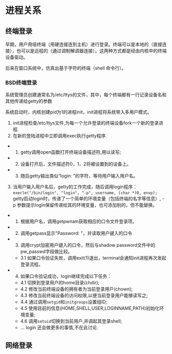 进程关系
===

终端登录
---

早期，用户用哑终端（用硬连接连到主机）进行登录。终端可以是本地的（直接连接），也可以是远程的（通过调制解调器连接）。这两种方式都是经由内核中的终端设备驱动。

后来在窗口系统中，仿真出基于字符的终端（shell 命令行）。

### BSD终端登录

系统管理员创建通常名为/etc/ttys的文件，其中，每个终端都有一行记录设备名和其他传递给getty的参数

系统启动时，内核创建pid为1的进程init，init进程将系统带入多用户模式。

1. init进程检查/etc/ttys文件,为每一个允许登录的终端设备fork一个新的登录进程.
2. 在新的登陆进程中立即调用exec执行getty程序.
  - 1. getty调用open函数打开终端设备描述符,用以读写;
  - 2. 设备打开后，文件描述符0，1，2将被设置到的设备上。
  - 3. 随后getty输出类似“login: ”的字符，等待用户输入用户名。
3. 当用户输入用户名后，getty的工作完成，随后调用login程序：
    `execle("/bin/login", "login", "-p", username, (char *)0, envp);`
    getty启动login时，传递了一个简单的环境变量（包括终端的名字等信息）, -p 参数提示login保留传递给其的环境变量，也可添加别的，但不能替换。
  - 1. 根据用户名，调用getpwnam获取相应的口令文件登录项。
  - 2. 调用getpass显示"Password: "，并读取用户键入的口令
  - 3. 调用crypt加密用户键入的口令，然后与shadow password文件中的pw_passwd字段做比较。
    - 3.1 如果口令验证失败，调用exit(1)退出，terminal会通知init进程再次发起登录流程。
  - 4. 如果口令验证成功，login继续完成以下任务：
    - 4.1 切换到登录用户的home目录(chdir);
    - 4.2 修改当前终端设备的拥有者为当前登录用户(chown);
    - 4.3 修改当前终端设备的访问权限,以便当前登录用户能够读写之;
    - 4.4 通过调用`setgid`和`initgroups`设置组ID;
    - 4.5 使用目前的信息(HOME,SHELL,USER,LOGINNAME,PATH)初始化环境变量;
    - 4.6 调用`setuid`切换到当前用户,并调起其登录shell;
    - ... login 还会做更多的事情,不在此讨论.

网络登录
---








